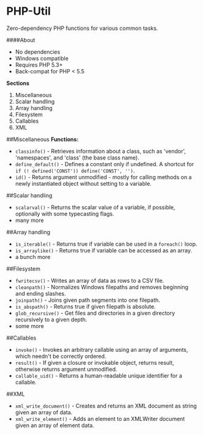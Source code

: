 PHP-Util
========

Zero-dependency PHP functions for various common tasks.

####About
 * No dependencies
 * Windows compatible
 * Requires PHP 5.3+
 * Back-compat for PHP < 5.5

**Sections**
 1. Miscellaneous
 2. Scalar handling
 3. Array handling
 4. Filesystem
 5. Callables
 6. XML
 
##Miscellaneous
**Functions:**
 * `classinfo()` - Retrieves information about a class, such as 'vendor', 'namespaces', and 'class' (the base class name).
 * `define_default()` - Defines a constant only if undefined. A shortcut for `if (! defined('CONST')) define('CONST', '')`.
 * `id()` - Returns argument unmodified - mostly for calling methods on a newly instantiated object without setting to a variable.

##Scalar handling
 * `scalarval()` - Returns the scalar value of a variable, if possible, optionally with some typecasting flags.
 * many more
 
##Array handling
 * `is_iterable()` - Returns true if variable can be used in a `foreach()` loop.
 * `is_arraylike()` - Returns true if variable can be accessed as an array.
 * a bunch more
 
##Filesystem
 * `fwritecsv()` - Writes an array of data as rows to a CSV file.
 * `cleanpath()` - Normalizes Windows filepaths and removes beginning and ending slashes.
 * `joinpath()` - Joins given path segments into one filepath.
 * `is_abspath()` - Returns true if given filepath is absolute.
 * `glob_recursive()` - Get files and directories in a given directory recursively to a given depth.
 * some more
 
##Callables
 * `invoke()` - Invokes an arbitrary callable using an array of arguments, which needn't be correctly ordered.
 * `result()` - If given a closure or invokable object, returns result, otherwise returns argument unmodified.
 * `callable_uid()` - Returns a human-readable unique identifier for a callable.
 
##XML
 * `xml_write_document()` - Creates and returns an XML document as string given an array of data.
 * `xml_write_element()` - Adds an element to an XMLWriter document given an array of element data.
